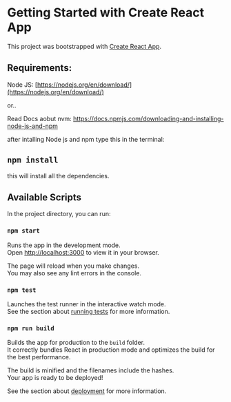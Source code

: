 # Getting Started with Create React App

This project was bootstrapped with [Create React App](https://github.com/facebook/create-react-app).

## Requirements:

Node JS: [https://nodejs.org/en/download/](https://nodejs.org/en/download/)

or..

Read Docs aobut nvm: https://docs.npmjs.com/downloading-and-installing-node-js-and-npm

after intalling Node js and npm type this in the terminal:

## `npm install`

this will install all the dependencies.

## Available Scripts

In the project directory, you can run:

### `npm start`

Runs the app in the development mode.\
Open [http://localhost:3000](http://localhost:3000) to view it in your browser.

The page will reload when you make changes.\
You may also see any lint errors in the console.

### `npm test`

Launches the test runner in the interactive watch mode.\
See the section about [running tests](https://facebook.github.io/create-react-app/docs/running-tests) for more information.

### `npm run build`

Builds the app for production to the `build` folder.\
It correctly bundles React in production mode and optimizes the build for the best performance.

The build is minified and the filenames include the hashes.\
Your app is ready to be deployed!

See the section about [deployment](https://facebook.github.io/create-react-app/docs/deployment) for more information.
